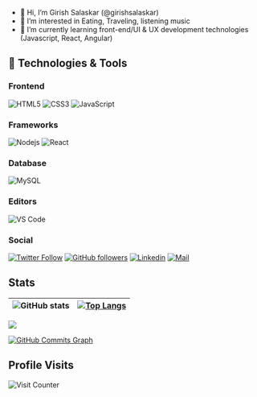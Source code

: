 - 👋 Hi, I’m Girish Salaskar (@girishsalaskar)
- 👀 I’m interested in Eating, Traveling, listening music
- 🌱 I’m currently learning front-end/UI & UX development technologies (Javascript, React, Angular)

## 🔧 Technologies & Tools

### Frontend

![HTML5](https://img.shields.io/badge/-HTML5-%23E44D27?style=flat-square&logo=html5&logoColor=ffffff)
![CSS3](https://img.shields.io/badge/-CSS3-%231572B6?style=flat-square&logo=css3)
![JavaScript](https://img.shields.io/badge/-JavaScript-black?style=flat-square&logo=javascript)

### Frameworks

![Nodejs](https://img.shields.io/badge/-Nodejs-black?style=flat-square&logo=Node.js)
![React](https://img.shields.io/badge/-React-%23282C34?style=flat-square&logo=react)

### Database

![MySQL](https://img.shields.io/badge/-MySQL-black?style=flat-square&logo=mysql)

### Editors

![VS Code](http://img.shields.io/badge/-VS%20Code-007ACC?style=flat-square&logo=visual-studio-code)

### Social

[![Twitter Follow](https://img.shields.io/twitter/follow/girishsalaskar?style=social)](https://twitter.com/girishsalaskar)
[![GitHub followers](https://img.shields.io/github/followers/girishsalaskar?style=social)](https://github.com/girishsalaskar)
[![Linkedin](https://img.shields.io/badge/-girishsalaskar-blue?style=flat-square&logo=linkedin&logoColor=white&link=)](https://www.linkedin.com/in/girish-salaskar/)
[![Mail](https://img.shields.io/badge/-girishsalaskar812@gmail.com-gray?style=flat-square&logo=gmail&logoColor=red&link=)](mailto:girishsalaskar812@gmail.com)

## Stats

| ![GitHub stats](https://github-readme-stats.vercel.app/api?username=girishsalaskar&show_icons=true&theme=material-palenight) | [![Top Langs](https://github-readme-stats.vercel.app/api/top-langs/?username=girishsalaskar&layout=compact&theme=material-palenight)](https://github.com/girishsalaskar) |
| ------------- | ------------- |


<a href="http://www.github.com/girishsalaskar"><img src="https://github-readme-streak-stats.herokuapp.com/?user=girishsalaskar&theme=material-palenight" /></a>

<a href="http://www.github.com/girishsalaskar"><img src="https://activity-graph.herokuapp.com/graph?username=girishsalaskar&theme=material-palenight" alt="GitHub Commits Graph" /></a>

## Profile Visits
![Visit Counter](https://profile-counter.glitch.me/%7Bgirishsalaskar%7D/count.svg)
